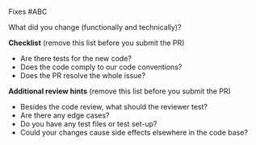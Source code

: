 Fixes #ABC

What did you change (functionally and technically)?

**Checklist** (remove this list before you submit the PR)
* Are there tests for the new code?
* Does the code comply to our code conventions?
* Does the PR resolve the whole issue?

**Additional review hints** (remove this list before you submit the PR)
* Besides the code review, what should the reviewer test?
* Are there any edge cases?
* Do you have any test files or test set-up?
* Could your changes cause side effects elsewhere in the code base?
